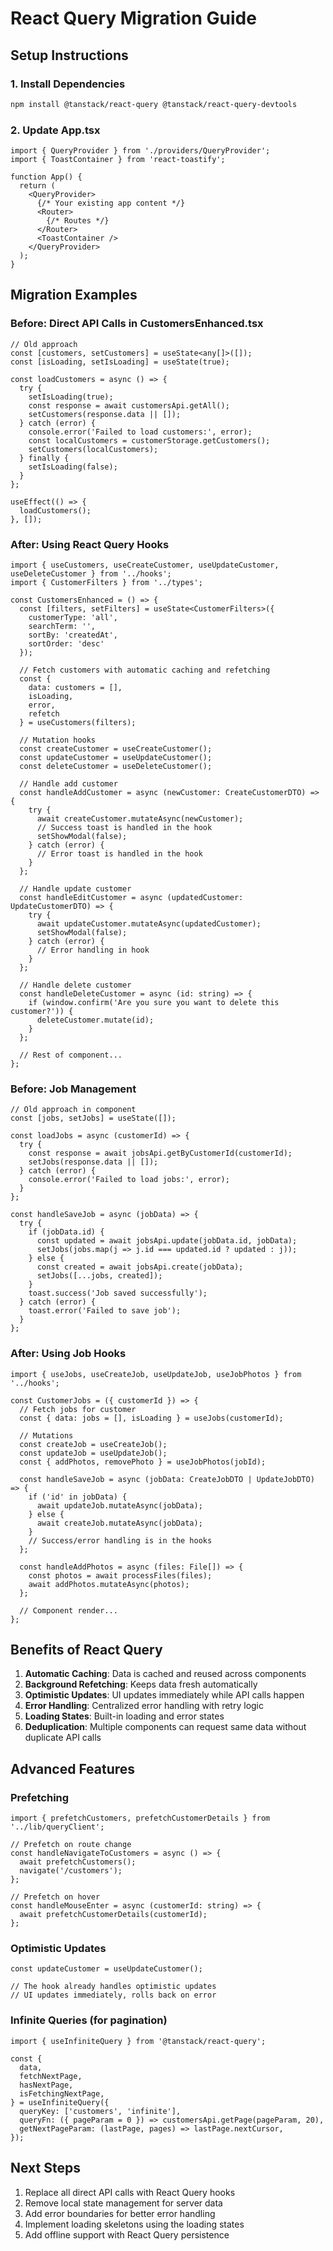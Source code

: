 # React Query Migration Guide

## Setup Instructions

### 1. Install Dependencies
```bash
npm install @tanstack/react-query @tanstack/react-query-devtools
```

### 2. Update App.tsx
```tsx
import { QueryProvider } from './providers/QueryProvider';
import { ToastContainer } from 'react-toastify';

function App() {
  return (
    <QueryProvider>
      {/* Your existing app content */}
      <Router>
        {/* Routes */}
      </Router>
      <ToastContainer />
    </QueryProvider>
  );
}
```

## Migration Examples

### Before: Direct API Calls in CustomersEnhanced.tsx
```tsx
// Old approach
const [customers, setCustomers] = useState<any[]>([]);
const [isLoading, setIsLoading] = useState(true);

const loadCustomers = async () => {
  try {
    setIsLoading(true);
    const response = await customersApi.getAll();
    setCustomers(response.data || []);
  } catch (error) {
    console.error('Failed to load customers:', error);
    const localCustomers = customerStorage.getCustomers();
    setCustomers(localCustomers);
  } finally {
    setIsLoading(false);
  }
};

useEffect(() => {
  loadCustomers();
}, []);
```

### After: Using React Query Hooks
```tsx
import { useCustomers, useCreateCustomer, useUpdateCustomer, useDeleteCustomer } from '../hooks';
import { CustomerFilters } from '../types';

const CustomersEnhanced = () => {
  const [filters, setFilters] = useState<CustomerFilters>({
    customerType: 'all',
    searchTerm: '',
    sortBy: 'createdAt',
    sortOrder: 'desc'
  });

  // Fetch customers with automatic caching and refetching
  const { 
    data: customers = [], 
    isLoading, 
    error,
    refetch 
  } = useCustomers(filters);

  // Mutation hooks
  const createCustomer = useCreateCustomer();
  const updateCustomer = useUpdateCustomer();
  const deleteCustomer = useDeleteCustomer();

  // Handle add customer
  const handleAddCustomer = async (newCustomer: CreateCustomerDTO) => {
    try {
      await createCustomer.mutateAsync(newCustomer);
      // Success toast is handled in the hook
      setShowModal(false);
    } catch (error) {
      // Error toast is handled in the hook
    }
  };

  // Handle update customer
  const handleEditCustomer = async (updatedCustomer: UpdateCustomerDTO) => {
    try {
      await updateCustomer.mutateAsync(updatedCustomer);
      setShowModal(false);
    } catch (error) {
      // Error handling in hook
    }
  };

  // Handle delete customer
  const handleDeleteCustomer = async (id: string) => {
    if (window.confirm('Are you sure you want to delete this customer?')) {
      deleteCustomer.mutate(id);
    }
  };

  // Rest of component...
};
```

### Before: Job Management
```tsx
// Old approach in component
const [jobs, setJobs] = useState([]);

const loadJobs = async (customerId) => {
  try {
    const response = await jobsApi.getByCustomerId(customerId);
    setJobs(response.data || []);
  } catch (error) {
    console.error('Failed to load jobs:', error);
  }
};

const handleSaveJob = async (jobData) => {
  try {
    if (jobData.id) {
      const updated = await jobsApi.update(jobData.id, jobData);
      setJobs(jobs.map(j => j.id === updated.id ? updated : j));
    } else {
      const created = await jobsApi.create(jobData);
      setJobs([...jobs, created]);
    }
    toast.success('Job saved successfully');
  } catch (error) {
    toast.error('Failed to save job');
  }
};
```

### After: Using Job Hooks
```tsx
import { useJobs, useCreateJob, useUpdateJob, useJobPhotos } from '../hooks';

const CustomerJobs = ({ customerId }) => {
  // Fetch jobs for customer
  const { data: jobs = [], isLoading } = useJobs(customerId);
  
  // Mutations
  const createJob = useCreateJob();
  const updateJob = useUpdateJob();
  const { addPhotos, removePhoto } = useJobPhotos(jobId);

  const handleSaveJob = async (jobData: CreateJobDTO | UpdateJobDTO) => {
    if ('id' in jobData) {
      await updateJob.mutateAsync(jobData);
    } else {
      await createJob.mutateAsync(jobData);
    }
    // Success/error handling is in the hooks
  };

  const handleAddPhotos = async (files: File[]) => {
    const photos = await processFiles(files);
    await addPhotos.mutateAsync(photos);
  };

  // Component render...
};
```

## Benefits of React Query

1. **Automatic Caching**: Data is cached and reused across components
2. **Background Refetching**: Keeps data fresh automatically
3. **Optimistic Updates**: UI updates immediately while API calls happen
4. **Error Handling**: Centralized error handling with retry logic
5. **Loading States**: Built-in loading and error states
6. **Deduplication**: Multiple components can request same data without duplicate API calls

## Advanced Features

### Prefetching
```tsx
import { prefetchCustomers, prefetchCustomerDetails } from '../lib/queryClient';

// Prefetch on route change
const handleNavigateToCustomers = async () => {
  await prefetchCustomers();
  navigate('/customers');
};

// Prefetch on hover
const handleMouseEnter = async (customerId: string) => {
  await prefetchCustomerDetails(customerId);
};
```

### Optimistic Updates
```tsx
const updateCustomer = useUpdateCustomer();

// The hook already handles optimistic updates
// UI updates immediately, rolls back on error
```

### Infinite Queries (for pagination)
```tsx
import { useInfiniteQuery } from '@tanstack/react-query';

const {
  data,
  fetchNextPage,
  hasNextPage,
  isFetchingNextPage,
} = useInfiniteQuery({
  queryKey: ['customers', 'infinite'],
  queryFn: ({ pageParam = 0 }) => customersApi.getPage(pageParam, 20),
  getNextPageParam: (lastPage, pages) => lastPage.nextCursor,
});
```

## Next Steps

1. Replace all direct API calls with React Query hooks
2. Remove local state management for server data
3. Add error boundaries for better error handling
4. Implement loading skeletons using the loading states
5. Add offline support with React Query persistence